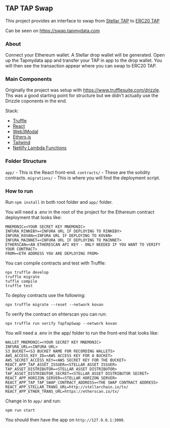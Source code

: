 ## TAP TAP Swap

This project provides an interface to swap from [Stellar TAP](https://stellar.expert/explorer/public/asset/TAP-GBLDM2NKZ4Z4H67RZ3UQ2A5RNLFLLQNXGWRFHKGOL3QUALWYFWI4FIL4-1) to [ERC20 TAP](https://etherscan.io/token/0x7f1f2d3dfa99678675ece1c243d3f7bc3746db5d) 

Can be seen on https://swap.tapmydata.com

### About

Connect your Ethereum wallet. A Stellar drop wallet will be generated. Open up the Tapmydata app and transfer your TAP in app to the drop wallet. You will then see the transaction appear where you can swap to ERC20 TAP.

### Main Components

Originally the project was setup with https://www.trufflesuite.com/drizzle. Ths was a good starting point for structure but we didn't actually use the Drizzle coponents in the end.

Stack:
- [Truffle](https://www.trufflesuite.com/)
- [React](https://reactjs.org/)
- [Web3Modal](https://github.com/Web3Modal/web3modal)
- [Ethers.js](https://docs.ethers.io/v5/)
- [Tailwind](https://tailwindcss.com/)
- [Netlify Lambda Functions](https://github.com/netlify/netlify-lambda)

### Folder Structure

`app/` - This is the React front-end.
`contracts/` - These are the solidity contracts. 
`migrations/` - This is where you will find the deployment script. 

### How to run

Run `npm install` in both root folder and `app/` folder.

You will need a .env in the root of the project for the Ethereum contract deployment that looks like:

```
MNEMONIC=<YOUR SECRET KEY MNEMONIC>
INFURA_RINKEBY=<INFURA URL IF DEPLOYING TO RINKEBY>
INFURA_KOVAN=<INFURA URL IF DEPLOYING TO KOVAN>
INFURA_MAINNET=<INFURA URL IF DEPLOYING TO MAINNET>
ETHERSCAN=<AN ETHERESCAN API KEY - ONLY NEEDED IF YOU WANT TO VERIFY YOUR CONTRACT>
FROM=<ETH ADDRESS YOU ARE DEPLOYING FROM>
```

You can compile contracts and test with Truffle:

```
npx truffle develop
truffle migrate
tuffle compile
truffle test
```

To deploy contracts use the following:

```
npx truffle migrate --reset --network kovan
```

To verify the contract on ehterscan you can run:

```
npx truffle run verify TapTapSwap --network kovan
```

You will need a .env in the app/ folder to run the front-end that looks like:

```
WALLET_MNEMONIC=<YOUR SECRET KEY MNEMONIC>
INFURA_URL=<INFURA URL>
S3_BUCKET=<S3 BUCKET NAME FOR RECORDING WALLETS>
AWS_ACCESS_KEY_ID=<AWS ACCESS KEY FOR A BUCKET>
AWS_SECRET_ACCESS_KEY=<AWS SECRET KEY FOR THE BUCKET>
REACT_APP_TAP_ASSET_ISSUER=<STELLAR ASSET ISSUER>
TAP_ASSET_DISTRIBUTOR=<STELLAR ASSET DISTRIBUTOR>
TAP_ASSET_DISTRIBUTOR_SECRET=<STELLAR ASSET DISTRIBUTOR SECRET>
REACT_APP_HORIZON_SERVER=<STELLAR HORIZON SERVER>
REACT_APP_TAP_TAP_SWAP_CONTRACT_ADDRESS=<THE SWAP CONTRACT ADDRESS>
REACT_APP_STELLAR_TRANS_URL=http://stellarchain.io/tx/
REACT_APP_ETHER_TRANS_URL=https://etherscan.io/tx/
```


Change in to `app/` and run:

```
npm run start
```

You should then have the app on `http://127.0.0.1:3000`. 